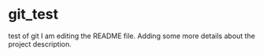 # git_test
test of git
I am editing the README file. Adding some more details about the project description.
